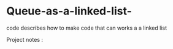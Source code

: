 # Queue-as-a-linked-list-
code describes how to make code that can works a a linked list 

Project notes : 
